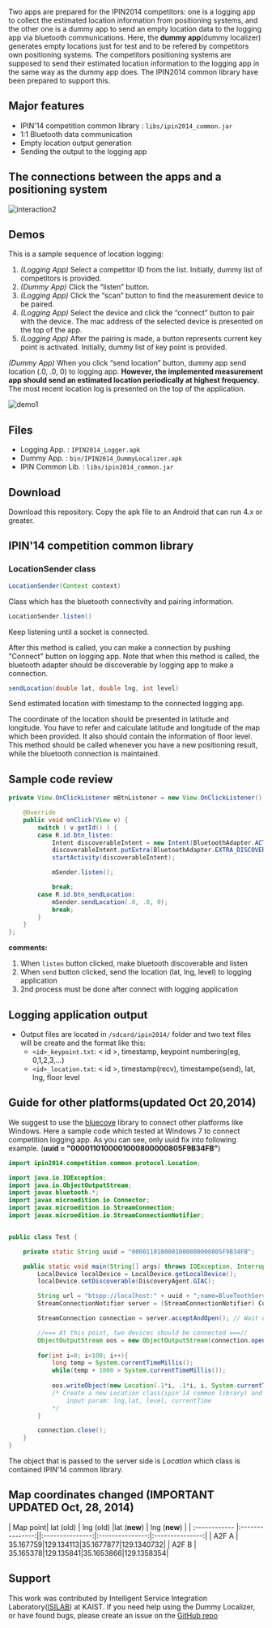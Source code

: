 Two apps are prepared for the IPIN2014 competitors: one is a logging app to collect the estimated location information from positioning systems, and the other one is a dummy app to send an empty location data to the logging app via bluetooth communications. Here, the **dummy app**(dummy localizer) generates empty locations just for test and to be refered by competitors own positioning systems. The competitors positioning systems are supposed to send their estimated location information to the logging app in the same way as the dummy app does. The IPIN2014 common library have been prepared to support this.

## Major features

* IPIN'14 competition common library : `libs/ipin2014_common.jar`
* 1:1 Bluetooth data communication
* Empty location output generation
* Sending the output to the logging app

## The connections between the apps and a positioning system
![interaction2](https://cloud.githubusercontent.com/assets/420433/4608526/8206e612-5282-11e4-8a37-04112f015673.png)

## Demos

This is a sample sequence of location logging:

1.	_(Logging App)_ Select a competitor ID from the list. Initially, dummy list of competitors is provided. 
2.	_(Dummy App)_ Click the “listen” button.
3.	_(Logging App)_ Click the “scan” button to find the measurement device to be paired.
4.	_(Logging App)_ Select the device and click the “connect” button to pair with the device. The mac address of the selected device is presented on the top of the app.
5.	_(Logging App)_ After the pairing is made, a button represents current key point is activated. Initially, dummy list of key point is provided.

_(Dummy App)_ When you click “send location” button, dummy app send location (.0, .0, 0) to logging app. **However, the implemented measurement app should send an estimated location periodically at highest frequency.** The most recent location log is presented on the top of the application.

![demo1](https://cloud.githubusercontent.com/assets/420433/4610527/94f69848-52b0-11e4-8a34-7ec521328518.png)

## Files

* Logging App. 		: `IPIN2014_Logger.apk`
* Dummy App. 		: `bin/IPIN2014_DummyLocalizer.apk`
* IPIN Common Lib.	: `libs/ipin2014_common.jar`

## Download

Download this repository. Copy the apk file to an Android that can run 4.x or greater.

## IPIN'14 competition common library
### LocationSender class

```Java
LocationSender(Context context)
```

Class which has the bluetooth connectivity and pairing information.

```Java
LocationSender.listen()
```

Keep listening until a socket is connected.

After this method is called, you can make a connection by pushing "Connect" button on logging app.
Note that when this method is called, the bluetooth adapter should be discoverable by logging app to make a connection.

```Java
sendLocation(double lat, double lng, int level)
```

Send estimated location with timestamp to the connected logging app.

The coordinate of the location should be presented in latitude and longitude. You have to refer and calculate latitude and longitude of the map which been provided. It also should contain the information of floor level.
This method should be called whenever you have a new positioning result, while the bluetooth connection is maintained.

## Sample code review

```Java
private View.OnClickListener mBtnListener = new View.OnClickListener() {

    @Override
    public void onClick(View v) {
        switch ( v.getId() ) {
        case R.id.btn_listen:
            Intent discoverableIntent = new Intent(BluetoothAdapter.ACTION_REQUEST_DISCOVERABLE);
            discoverableIntent.putExtra(BluetoothAdapter.EXTRA_DISCOVERABLE_DURATION, 300);
            startActivity(discoverableIntent);

            mSender.listen();

            break;
        case R.id.btn_sendLocation:
            mSender.sendLocation(.0, .0, 0);
            break;
        }
    }
};
```
**comments:**

1. When `listen` button clicked, make bluetooth discoverable and listen
2. When `send` button clicked, send the location (lat, lng, level) to logging application
3. 2nd process must be done after connect with logging application

## Logging application output

* Output files are located in `/sdcard/ipin2014/` folder and two text files will be create and the format like this:
	* `<id>_keypoint.txt`: < id >, timestamp, keypoint numbering(eg, 0,1,2,3,...)
	* `<id>_location.txt`: < id >, timestamp(recv), timestampe(send), lat, lng, floor level

## Guide for other platforms(updated Oct 20,2014)

We suggest to use the [bluecove](http://bluecove.org/) library to connect other platforms like Windows.
Here a sample code which tested at Windows 7 to connect competition logging app. As you can see, only uuid fix into following example.	(**uuid = "0000110100001000800000805F9B34FB"**)



```java
import ipin2014.competition.common.protocol.Location;

import java.io.IOException;
import java.io.ObjectOutputStream;
import javax.bluetooth.*;
import javax.microedition.io.Connector;
import javax.microedition.io.StreamConnection;
import javax.microedition.io.StreamConnectionNotifier;


public class Test {

	private static String uuid = "0000110100001000800000805F9B34FB";

    public static void main(String[] args) throws IOException, InterruptedException {
    	LocalDevice localDevice = LocalDevice.getLocalDevice();
    	localDevice.setDiscoverable(DiscoveryAgent.GIAC);

    	String url = "btspp://localhost:" + uuid + ";name=BlueToothServer";
    	StreamConnectionNotifier server = (StreamConnectionNotifier) Connector.open(url);

    	StreamConnection connection = server.acceptAndOpen(); // Wait until client connects

    	//=== At this point, two devices should be connected ===//
    	ObjectOutputStream oos = new ObjectOutputStream(connection.openOutputStream());
    	
    	for(int i=0; i<100; i++){
			long temp = System.currentTimeMillis();
			while(temp + 1000 > System.currentTimeMillis());
    	
    		oos.writeObject(new Location(.1*i, .1*i, i, System.currentTimeMillis()));
            /* Create a new Location class(ipin'14 common library) and send the object
            	input param: lng,lat, level, currentTime
            */
    	}

    	connection.close();
    }
}
```

The object that is passed to the server side is *Location* which class is contained IPIN'14 common library.


## Map coordinates changed (**IMPORTANT** UPDATED Oct, 28, 2014)

| Map point| lat (old)  | lng (old) |lat (**new**)  | lng (**new**) |
| :------------ |:---------------:||:---------------:|:---------------:|:---------------:|
| A2F A  | 35.167759|129.134113|35.1677877|129.1340732|
| A2F B  | 35.165378|129.135841|35.1653866|129.1358354|





## Support

This work was contributed by Intelligent Service Integration Laboratory([ISILAB](http://isilab.kaist.ac.kr)) at KAIST. If you need help using the Dummy Localizer, or have found bugs, please create an issue on the <a href="https://github.com/canlang/IPIN2014_DummyLocalizer/issues" target="_blank">GitHub repo</a>